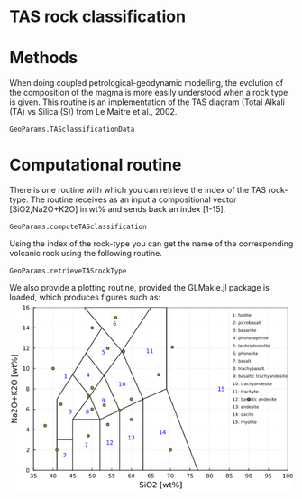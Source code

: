 # TAS rock classification

# Methods
When doing coupled petrological-geodynamic modelling, the evolution of the composition of the magma is more easily understood when a rock type is given. This routine is an implementation of the TAS diagram (Total Alkali (TA) vs Silica (S)) from Le Maitre et al., 2002.

```@docs
GeoParams.TASclassificationData
```

# Computational routine
There is one routine with which you can retrieve the index of the TAS rock-type. The routine receives as an input a compositional vector [SiO2,Na2O+K2O] in wt% and sends back an index [1-15].


```@docs
GeoParams.computeTASclassification
```
Using the index of the rock-type you can get the name of the corresponding volcanic rock using the following routine.


```@docs
GeoParams.retrieveTASrockType
```

We also provide a plotting routine, provided the GLMakie.jl package is loaded, which produces figures such as:
![subet3](./assets/img/TAS_diagram.png)
